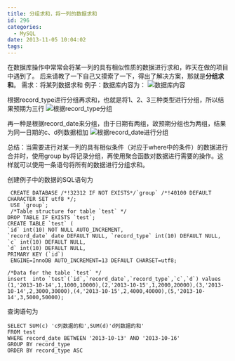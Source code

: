 ```yaml
---
title: 分组求和，将一列的数据求和
id: 296
categories:
  - MySQL
date: 2013-11-05 10:04:02
tags:
---
```


在数据库操作中常常会将某一列的具有相似性质的数据进行求和，昨天在做的项目中遇到了。
后来请教了一下自己又摸索了一下，得出了解决方案，那就是**分组求和**。
需求：将某列数据求和
例子：数据库内容为：
![数据库内容](http://images.cnitblog.com/blog/502093/201311/05100823-8881d57158a1458aa88c20fbe0a02682.png)

根据record_type进行分组再求和，也就是将1、2、3三种类型进行分组，所以结果预期为三行
![根据record_type分组](http://images.cnitblog.com/blog/502093/201311/05101102-0e51609e1b494e0b91d0480c9b61bcc4.png)

再一种是根据record_date来分组，由于日期有两组，故预期分组也为两组，结果为同一日期的c、d列数据相加
![根据record_date进行分组](http://images.cnitblog.com/blog/502093/201311/05101232-3342a407272040cbbd228885e608c4b4.png)

总结：当需要进行对某一列的具有相似条件（对应于where中的条件）的数据进行合并时，使用group by将记录分组，再使用聚合函数对数据进行需要的操作。这样就可以使用一条语句将所有的数据进行分组求和。

创建例子中的数据的SQL语句为
```
 CREATE DATABASE /*!32312 IF NOT EXISTS*/`group` /*!40100 DEFAULT CHARACTER SET utf8 */;
 USE `group`;
 /*Table structure for table `test` */ 
DROP TABLE IF EXISTS `test`;
CREATE TABLE `test` (
`id` int(10) NOT NULL AUTO_INCREMENT,
`record_date` date DEFAULT NULL, `record_type` int(10) DEFAULT NULL,
`c` int(10) DEFAULT NULL,
`d` int(10) DEFAULT NULL,
PRIMARY KEY (`id`)
 ENGINE=InnoDB AUTO_INCREMENT=13 DEFAULT CHARSET=utf8;

/*Data for the table `test` */
insert  into `test`(`id`,`record_date`,`record_type`,`c`,`d`) values (1,'2013-10-14',1,1000,10000),(2,'2013-10-15',1,2000,20000),(3,'2013-10-14',2,3000,30000),(4,'2013-10-15',2,4000,40000),(5,'2013-10-14',3,5000,50000);
```
查询语句为
```
SELECT SUM(c) 'c列数据的和',SUM(d)'d列数据的和'
FROM test
WHERE record_date BETWEEN '2013-10-13' AND '2013-10-16'    
GROUP BY record_type
ORDER BY record_type ASC
```
 